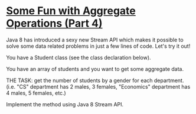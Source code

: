# [Some Fun with Aggregate Operations (Part 4)](https://www.codewars.com/kata/some-fun-with-aggregate-operations-part-4 "https://www.codewars.com/kata/59623e9450091000150000d2")

Java 8 has introduced a sexy new Stream API which makes it possible to solve some data related problems in just a few lines of code. Let's try it out!

You have a Student class (see the class declaration below).

You have an array of students and you want to get some aggregate data.

THE TASK: get the number of students by a gender for each department.
(i.e. "CS" department has 2 males, 3 females, "Economics" department has 4 males, 5 females, etc.)

Implement the method using Java 8 Stream API.
